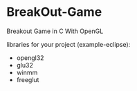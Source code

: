 # BreakOut-Game
Breakout Game in C With OpenGL

libraries for your project (example-eclipse):
- opengl32
- glu32
- winmm
- freeglut
